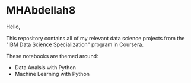 # MHAbdellah8
Hello, 

This repository contains all of my relevant data science projects from the "IBM Data Science Specialization" program in Coursera.

These notebooks are themed around: 
- Data Analsis with Python 
- Machine Learning with Python 
